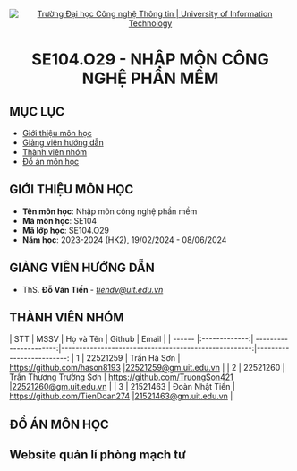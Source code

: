 <p align="center">
  <a href="https://www.uit.edu.vn/" title="Trường Đại học Công nghệ Thông tin" style="border: 5;">
    <img src="https://i.imgur.com/WmMnSRt.png" alt="Trường Đại học Công nghệ Thông tin | University of Information Technology">
  </a>
</p>



<!-- Title -->
<h1 align="center"><b>SE104.O29 - NHẬP MÔN CÔNG NGHỆ PHẦN MỀM</b></h1>



## MỤC LỤC
* [ Giới thiệu môn học](#gioithieumonhoc)
* [ Giảng viên hướng dẫn](#giangvien)
* [ Thành viên nhóm](#thanhvien)
* [ Đồ án môn học](#doan)

## GIỚI THIỆU MÔN HỌC
<a name="gioithieumonhoc"></a>
* **Tên môn học**: Nhập môn công nghệ phần mềm
* **Mã môn học**: SE104
* **Mã lớp học**: SE104.O29
* **Năm học**: 2023-2024 (HK2), 19/02/2024 - 08/06/2024

## GIẢNG VIÊN HƯỚNG DẪN
<a name="giangvien"></a>
* ThS. **Đỗ Văn Tiến** - *tiendv@uit.edu.vn*

## THÀNH VIÊN NHÓM
<a name="thanhvien"></a>
| STT    | MSSV          | Họ và Tên              | Github                                               | Email                   |
| ------ |:-------------:| ----------------------:|-----------------------------------------------------:|-------------------------:
| 1      | 22521259      | Trần Hà Sơn            | https://github.com/hason8193                         |22521259@gm.uit.edu.vn  |
| 2      | 22521260      | Trần Thượng Trường Sơn | https://github.com/TruongSon421                      |22521260@gm.uit.edu.vn  |
| 3      | 21521463      | Đoàn Nhật Tiến         | https://github.com/TienDoan274                       |21521463@gm.uit.edu.vn  |

## ĐỒ ÁN MÔN HỌC
<a name="doan"></a>
<h2>Website quản lí phòng mạch tư</h2>

